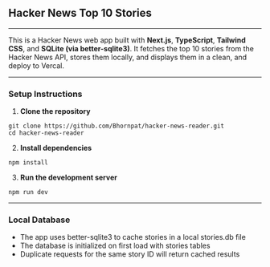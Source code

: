 ## Hacker News Top 10 Stories
----

This is a Hacker News web app built with **Next.js**, **TypeScript**, **Tailwind CSS**, and **SQLite (via better-sqlite3)**. It fetches the top 10 stories from the Hacker News API, stores them locally, and displays them in a clean, and deploy to Vercal.

----

### Setup Instructions

1. **Clone the repository**

```
git clone https://github.com/Bhornpat/hacker-news-reader.git
cd hacker-news-reader
```

2. **Install dependencies**

```
npm install
```

3. **Run the development server**

```
npm run dev
```
----

### Local Database

- The app uses better-sqlite3 to cache stories in a local stories.db file
- The database is initialized on first load with stories tables
- Duplicate requests for the same story ID will return cached results



